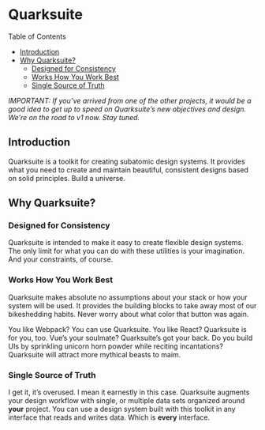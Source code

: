 # Quarksuite

<!-- START doctoc generated TOC please keep comment here to allow auto update -->
<!-- DON'T EDIT THIS SECTION, INSTEAD RE-RUN doctoc TO UPDATE -->
Table of Contents

- [Introduction](#introduction)
- [Why Quarksuite?](#why-quarksuite)
    - [Designed for Consistency](#designed-for-consistency)
    - [Works How You Work Best](#works-how-you-work-best)
    - [Single Source of Truth](#single-source-of-truth)

<!-- END doctoc generated TOC please keep comment here to allow auto update -->

*IMPORTANT: If you’ve arrived from one of the other projects, it would be a good idea to get up to speed on Quarksuite’s new objectives and design. We’re on the road to v1 now. Stay tuned.*

## Introduction

Quarksuite is a toolkit for creating subatomic design systems. It provides what you need to create and maintain beautiful, consistent designs based on solid principles. Build a universe.

## Why Quarksuite?

### Designed for Consistency

Quarksuite is intended to make it easy to create flexible design systems. The only limit for what you can do with these utilities is your imagination. And your constraints, of course.

### Works How You Work Best

Quarksuite makes absolute no assumptions about your stack or how your system will be used. It provides the building blocks to take away most of our bikeshedding habits. Never worry about what color that button was again.

You like Webpack? You can use Quarksuite. You like React? Quarksuite is for you, too. Vue’s your soulmate? Quarksuite’s got your back. Do you build UIs by sprinkling unicorn horn powder while reciting incantations? Quarksuite will attract more mythical beasts to maim.

### Single Source of Truth

I get it, it’s overused. I mean it earnestly in this case. Quarksuite augments your design workflow with single, or multiple data sets organized around **your** project. You can use a design system built with this toolkit in any interface that reads and writes data. Which is **every** interface.